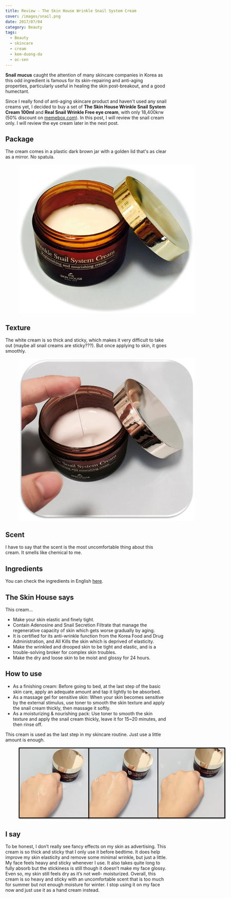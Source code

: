 ```yaml
---
title: Review - The Skin House Wrinkle Snail System Cream
cover: /images/snail.png
date: 2017/07/04
category: Beauty
tags:
  - Beauty
  - skincare
  - cream
  - kem-duong-da
  - oc-sen
---
```


**Snail mucus** caught the attention of many skincare companies in Korea as this odd ingredient is famous for its skin-repairing and anti-aging properties, particularly useful in healing the skin post-breakout, and a good humectant.


Since I really fond of anti-aging skincare product and haven't used any snail creams yet, I decided to buy a set of **The Skin House Wrinkle Snail System Cream 100ml** and **Real Snail Wrinkle Free eye cream**, with only 18,400krw (50% discount on <a href="https://www.memebox.com/" target="_blank">memebox.com</a>). In this post, I will review the snail cream only. I will review the eye cream later in the next post.


## Package

The cream comes in a plastic dark brown jar with a golden lid that's as clear as a mirror. No spatula.


<figure style="width: 550px" class="align-center">
  <img src="./snail-1.png" alt="">
  <figcaption></figcaption>
</figure>

## Texture

The white cream is so thick and sticky, which makes it very difficult to take out (maybe all snail creams are sticky???). But once applying to skin, it goes smoothly.


<figure style="width: 550px" class="align-center">
  <img src="./snail-2.png" alt="">
  <figcaption></figcaption>
</figure>

## Scent

I have to say that the scent is the most uncomfortable thing about this cream. It smells like chemical to me.

## Ingredients

You can check the ingredients in English <a href="http://www.cosdna.com/eng/cosmetic_e0f3320254.html" target="_blank">here</a>.


## The Skin House says 
This cream...
  * Make your skin elastic and finely tight.
  * Contain Adenosine and Snail Secretion Filtrate that manage the regenerative capacity of skin which gets worse gradually by aging.
  * It is certified for its anti-wrinkle function from the Korea Food and Drug Administration, and All Kills the skin which is deprived of elasticity.
  * Make the wrinkled and drooped skin to be tight and elastic, and is a trouble-solving broker for complex skin troubles.
  * Make the dry and loose skin to be moist and glossy for 24 hours.


## How to use

  * As a finishing cream: Before going to bed, at the last step of the basic skin care, apply an adequate amount and tap it lightly to be absorbed.
  * As a massage gel for sensitive skin: When your skin becomes sensitive by the external stimulus, use toner to smooth the skin texture and apply the snail cream thickly, then massage it softly. 
  * As a moisturizing & nourishing pack: Use toner to smooth the skin texture and apply the snail cream thickly, leave it for 15~20 minutes, and then rinse off.


This cream is used as the last step in my skincare routine. Just use a little amount is enough.


<figure style="width: 650px" class="align-center">
  <img src="./snail-3.png" alt="">
  <figcaption></figcaption>
</figure>

## I say

To be honest, I don’t really see fancy effects on my skin as advertising. This cream is so thick and sticky that I only use it before bedtime. It does help improve my skin elasticity and remove some minimal wrinkle, but just a little. My face feels heavy and sticky whenever I use. It also takes quite long to fully absorb but the stickiness is still though it doesn’t make my face glossy. Even so, my skin still feels dry as it’s not well- moisturized. Overall, this cream is so heavy and sticky with an uncomfortable scent that is too much for summer but not enough moisture for winter. I stop using it on my face now and just use it as a hand cream instead.
